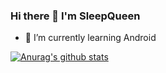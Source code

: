 <!--
**asriadirahim/asriadirahim** is a ✨ _special_ ✨ repository because its `README.md` (this file) appears on your GitHub profile.

Here are some ideas to get you started:

- 🔭 I’m currently working on ...
- 🌱 I’m currently learning ...
- 👯 I’m looking to collaborate on ...
- 🤔 I’m looking for help with ...
- 💬 Ask me about ...
- 📫 How to reach me: ...
- 😄 Pronouns: ...
- ⚡ Fun fact: ...
-->
### Hi there 👋 I'm SleepQueen
- 🌱 I’m currently learning Android

<a href="https://github.com/asriadirahim/github-readme-stats"><img align="center" src="https://github-readme-stats.vercel.app/api?username=asriadirahim&show_icons=true&include_all_commits=true&theme=buefy&hide_border=true" alt="Anurag's github stats" /></a>
